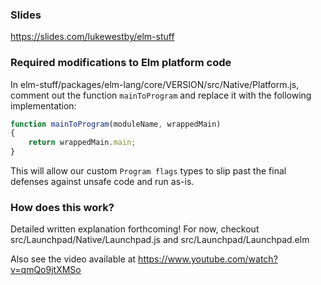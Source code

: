 ### Slides

https://slides.com/lukewestby/elm-stuff

### Required modifications to Elm platform code

In elm-stuff/packages/elm-lang/core/VERSION/src/Native/Platform.js, comment out
the function `mainToProgram` and replace it with the following implementation:

```js
function mainToProgram(moduleName, wrappedMain)
{
	return wrappedMain.main;
}
```

This will allow our custom `Program flags` types to slip past the final defenses
against unsafe code and run as-is.


### How does this work?

Detailed written explanation forthcoming! For now, checkout
src/Launchpad/Native/Launchpad.js and src/Launchpad/Launchpad.elm

Also see the video available at https://www.youtube.com/watch?v=qmQo9jtXMSo
